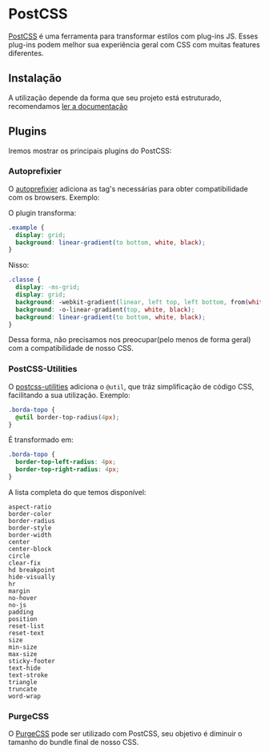 # PostCSS

[PostCSS](https://postcss.org/) é uma ferramenta para transformar estilos com plug-ins JS. Esses plug-ins podem melhor sua experiência geral com CSS com muitas features diferentes.

## Instalação

A utilização depende da forma que seu projeto está estruturado, recomendamos [ler a documentação](https://github.com/postcss/postcss#usage)

## Plugins

Iremos mostrar os principais plugins do PostCSS:

### Autoprefixier

O [autoprefixier](https://github.com/postcss/autoprefixer) adiciona as tag's necessárias para obter compatibilidade com os browsers. Exemplo:

O plugin transforma:

```css
.example {
  display: grid;
  background: linear-gradient(to bottom, white, black);
}
```

Nisso:

```css
.classe {
  display: -ms-grid;
  display: grid;
  background: -webkit-gradient(linear, left top, left bottom, from(white), to(black));
  background: -o-linear-gradient(top, white, black);
  background: linear-gradient(to bottom, white, black);
}
```

Dessa forma, não precisamos nos preocupar(pelo menos de forma geral) com a compatibilidade de nosso CSS.

### PostCSS-Utilities

O [postcss-utilities](https://github.com/ismamz/postcss-utilities) adiciona o `@util`, que tráz simplificação de código CSS, facilitando a sua utilização. Exemplo:

```css
.borda-topo {
  @util border-top-radius(4px);
}
```

É transformado em:

```css
.borda-topo {
  border-top-left-radius: 4px;
  border-top-right-radius: 4px;
}
```

A lista completa do que temos disponível:

```text
aspect-ratio
border-color
border-radius
border-style
border-width
center
center-block
circle
clear-fix
hd breakpoint
hide-visually
hr
margin
no-hover
no-js
padding
position
reset-list
reset-text
size
min-size
max-size
sticky-footer
text-hide
text-stroke
triangle
truncate
word-wrap
```

### PurgeCSS

O [PurgeCSS](https://www.npmjs.com/package/@fullhuman/postcss-purgecss) pode ser utilizado com PostCSS, seu objetivo é diminuir o tamanho do bundle final de nosso CSS.
